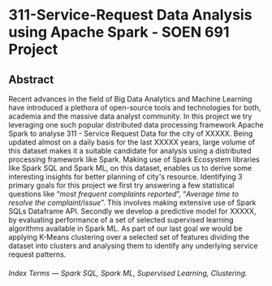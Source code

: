 # 311-Service-Request Data Analysis using Apache Spark - SOEN 691 Project

## Abstract
Recent advances in the field of Big Data Analytics and Machine Learning have introduced a plethora of open-source tools and technologies for both, 
academia and the massive data analyst community. In this project we try leveraging one such popular distributed data processing framework Apache Spark
to analyse 311 - Service Request Data for the city of XXXXX. Being updated almost on a daily basis for the last XXXXX years, large volume of this dataset makes it a suitable candidate for analysis using a distributed processing framework like Spark. Making use of Spark Ecosystem libraries like Spark SQL and Spark ML, on this dataset, enables us to derive some interesting insights for better planning of city's resource. Identifying 3 primary goals for this project we first try answering a few statistical questions like “*most frequent complaints reported*”, “*Average time to resolve the complaint/issue*”.
This involves making extensive use of Spark SQLs Dataframe API. Secondly we develop a predictive model for XXXXX, by evaluating performance of a set of 
selected supervised learning algorithms available in Spark ML. As part of our last goal we would be applying K-Means clustering over a selected set 
of features dividing the dataset into clusters and analysing them to identify any underlying service request patterns.

###### Index Terms — Spark SQL, Spark ML, Supervised Learning, Clustering.